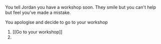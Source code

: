 
You tell Jordan you have a workshop soon. They smile but you can't help but feel you've made a mistake.

You apologise and decide to go to your workshop

1. [[Go to your workshop]]
2. 